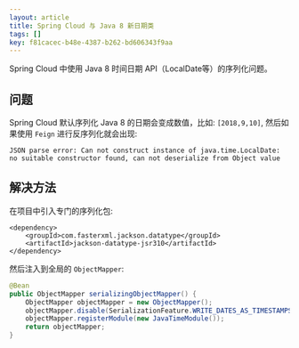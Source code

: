 ```yaml
---
layout: article
title: Spring Cloud 与 Java 8 新日期类
tags: []
key: f81cacec-b48e-4387-b262-bd606343f9aa
---
```


Spring Cloud 中使用 Java 8 时间日期 API（LocalDate等）的序列化问题。

<!--more-->

## 问题

Spring Cloud 默认序列化 Java 8 的日期会变成数值，比如: `[2018,9,10]`, 然后如果使用 `Feign` 进行反序列化就会出现:

```
JSON parse error: Can not construct instance of java.time.LocalDate: no suitable constructor found, can not deserialize from Object value
```

## 解决方法

在项目中引入专门的序列化包:

```
<dependency>
    <groupId>com.fasterxml.jackson.datatype</groupId>
    <artifactId>jackson-datatype-jsr310</artifactId>
</dependency>
```

然后注入到全局的 `ObjectMapper`:

```java
@Bean
public ObjectMapper serializingObjectMapper() {
    ObjectMapper objectMapper = new ObjectMapper();
    objectMapper.disable(SerializationFeature.WRITE_DATES_AS_TIMESTAMPS);
    objectMapper.registerModule(new JavaTimeModule());
    return objectMapper;
}
```


